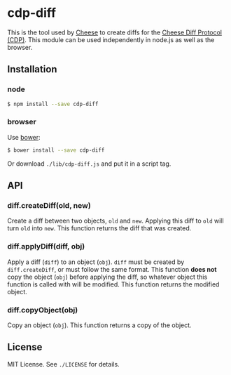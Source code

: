 
# cdp-diff
This is the tool used by [Cheese](http://github.com/AjayMT/cheese) to create diffs for the [Cheese Diff Protocol (CDP)](https://github.com/AjayMT/cheese/wiki/CDP). This module can be used independently in node.js as well as the browser.

## Installation
### node
```sh
$ npm install --save cdp-diff
```

### browser
Use [bower](http://bower.io):
```sh
$ bower install --save cdp-diff
```

Or download `./lib/cdp-diff.js` and put it in a script tag.

## API
### diff.createDiff(old, new)
Create a diff between two objects, `old` and `new`. Applying this diff to `old` will turn `old` into `new`. This function returns the diff that was created.

### diff.applyDiff(diff, obj)
Apply a diff (`diff`) to an object (`obj`). `diff` must be created by `diff.createDiff`, or must follow the same format. This function **does not** copy the object (`obj`) before applying the diff, so whatever object this function is called with will be modified. This function returns the modified object.

### diff.copyObject(obj)
Copy an object (`obj`). This function returns a copy of the object.

## License
MIT License. See `./LICENSE` for details.
